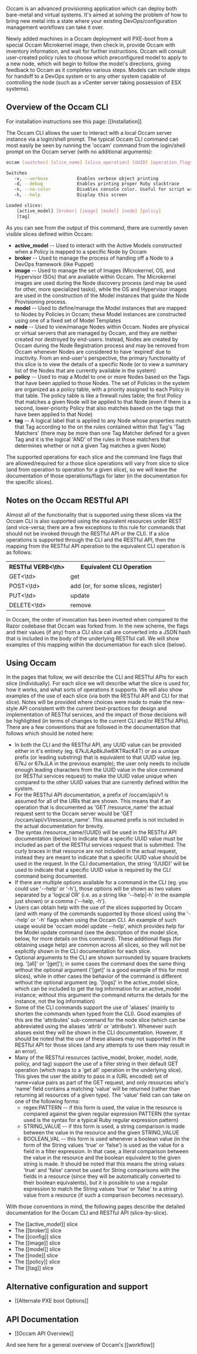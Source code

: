 Occam is an advanced provisioning application which can deploy both bare-metal and virtual systems. It's aimed at solving the problem of how to bring new metal into a state where your existing DevOps/configuration management workflows can take it over.

Newly added machines in a Occam deployment will PXE-boot from a special Occam Microkernel image, then check in, provide Occam with inventory information, and wait for further instructions. Occam will consult user-created policy rules to choose which preconfigured model to apply to a new node, which will begin to follow the model's directions, giving feedback to Occam as it completes various steps. Models can include steps for handoff to a DevOps system or to any other system capable of controlling the node (such as a vCenter server taking possession of ESX systems).

## Overview of the Occam CLI

For installation instructions see this page: [[Installation]]

The Occam CLI allows the user to interact with a local Occam server instance via a login/shell prompt. The typical Occam CLI command can most easily be seen by running the 'occam' command from the login/shell prompt on the Occam server (with no additional arguments):
```bash
occam [switches] [slice_name] [slice_operation] [UUID] [operation_flags] ...

Switches
   -v, --verbose           Enables verbose object printing
   -d, --debug             Enables printing proper Ruby stacktrace
   -n, --no-color          Disables console color. Useful for script wrapping.
   -h, --help              Display this screen

Loaded slices:
    [active_model] [broker] [image] [model] [node] [policy]
    [tag]
```
As you can see from the output of this command, there are currently seven visible slices defined within Occam:

* **active_model** -- Used to interact with the Active Models constructed when a Policy is mapped to a specific Node by Occam
* **broker** -- Used to manage the process of handing off a Node to a DevOps framework (like Puppet)
* **image** -- Used to manage the set of Images (Microkernel, OS, and Hypervisor ISOs) that are available within Occam. The Microkernel images are used during the Node discovery process (and may be used for other, more specialized tasks), while the OS and Hypervisor images are used in the construction of the Model instances that guide the Node Provisioning process.
* **model** -- Used to define/manage the Model instances that are mapped to Nodes by Policies in Occam; these Model instances are constructed using one of a fixed set of Model Templates
* **node** -- Used to view/manage Nodes within Occam. Nodes are physical or virtual servers that are managed by Occam, and they are neither created nor destroyed by end-users. Instead, Nodes are created by Occam during the Node Registration process and may be removed from Occam whenever Nodes are considered to have 'expired' due to inactivity. From an end-user's perspective, the primary functionality of this slice is to view the details of a specific Node (or to view a summary list of the Nodes that are currently available in the system)
* **policy** -- Used to map a Model to one or more Nodes based on the Tags that have been applied to those Nodes. The set of Policies in the system are organized as a policy table, with a priority assigned to each Policy in that table. The policy table is like a firewall rules table; the first Policy that matches a given Node will be applied to that Node (even if there is a second, lower-priority Policy that also matches based on the tags that have been applied to that Node)
* **tag** -- A logical label that is applied to any Node whose properties match that Tag according to the on the rules contained within that Tag's 'Tag Matchers' (there may be more than one Tag Matcher defined for a given Tag and it is the logical 'AND' of the rules in those matchers that determines whether or not a given Tag matches a given Node)

The supported operations for each slice and the command line flags that are allowed/required for a those slice operations will vary from slice to slice (and from operation to operation for a given slice), so we will leave the documentation of those operations/flags for later (in the documentation for the specific slices).

## Notes on the Occam RESTful API

Almost all of the functionality that is supported using these slices via the Occam CLI is also supported using the equivalent resources under REST (and vice-versa; there are a few exceptions to this rule for commands that should not be invoked through the RESTful API or the CLI). If a slice operations is supported through the CLI and the RESTful API, then the mapping from the RESTful API operation to the equivalent CLI operation is as follows:

<table>
    <tr>
        <th>RESTful VERB<\th>
        <th>Equivalent CLI Operation</th>
    </tr>
    <tr>
        <td>GET<\td>
        <td>get</td>
    </tr>
    <tr>
        <td>POST<\td>
        <td>add (or, for some slices, register)</td>
    </tr>
    <tr>
        <td>PUT<\td>
        <td>update</td>
    </tr>
    <tr>
        <td>DELETE<\td>
        <td>remove</td>
    </tr>
</table>

In Occam, the order of invocation has been inverted when compared to the Razor codebase that Occam was forked from. In the new scheme, the flags and their values (if any) from a CLI slice call are converted into a JSON hash that is included in the body of the underlying RESTful call. We will show examples of this mapping within the documentation for each slice (below).

## Using Occam

In the pages that follow, we will describe the CLI and RESTful APIs for each slice (individually). For each slice we will describe what the slice is used for, how it works, and what sorts of operations it supports. We will also show examples of the use of each slice (via both the RESTful API and CLI for that slice). Notes will be provided where choices were made to make the new-style API consistent with the current best-practices for design and implementation of RESTful services, and the impact of those decisions will be highlighted (in terms of changes to the current CLI and/or RESTful APIs). There are a few conventions that are followed in the documentation that follows which should be noted here:

* In both the CLI and the RESTful API, any UUID value can be provided either in it's entirety (eg. 67kJLAp8kJIw8lKTRacK4T) or as a unique prefix (or leading substring) that is equivalent to that UUID value (eg. 67kJ or 67kJLA in the previous example); the user only needs to include enough leading characters from the UUID value in the slice command (or RESTful services request) to make the UUID value unique when compared to the other UUID values that are currently defined within the system.
* For the RESTful API documentation, a prefix of /occam/api/v1 is assumed for all of the URIs that are shown. This means that if an operation that is documented as 'GET /resource_name' the actual request sent to the Occam server would be 'GET /occam/api/v1/resource_name'. This assumed prefix is not included in the actual documentation for brevity.
* The syntax /resource_name/{UUID} will be used in the RESTful API documentation (below) to indicate that a specific UUID value must be included as part of the RESTful services request that is submitted. The curly braces in that resource are not included in the actual request, instead they are meant to indicate that a specific UUID value should be used in the request. In the CLI documentation, the string '(UUID)' will be used to indicate that a specific UUID value is required by the CLI command being documented.
* If there are multiple options available for a command in the CLI (eg. you could use '--help' or '-h'), those options will be shown as two values separated by a 'logical OR' (i.e. as a string like '--help|-h' in the example just shown) or a comma ('--help, -h').
* Users can obtain help with the use of the slices supported by Occam (and with many of the commands supported by those slices) using the '--help' or '-h' flags when using the Occam CLI. An example of such usage would be 'occam model update --help', which provides help for the Model update command (see the description of the model slice, below, for more details on this command). These additional flags (for obtaining usage help) are common across all slices, so they will not be explicitly shown in the CLI documentation for each slice.
* Optional arguments to the CLI are shown surrounded by square brackets (eg. '[all]' or '[get]'); in some cases the command does the same thing without the optional argument ('[get]' is a good example of this for most slices), while in other cases the behavior of the command is different without the optional argument (eg. '[logs]' in the active_model slice, which can be included to get the log information for an active_model instance; without this argument the command returns the details for the instance, not the log information)
* Some of the CLI commands support the use of 'aliases' (mainly to shorten the commands when typed from the CLI). Good examples of this are the 'attributes' sub-command for the node slice (which can be abbreviated using the aliases 'attrib' or 'attribute'). Whenever such aliases exist they will be shown in the CLI documentation. However, it should be noted that the use of these aliases may not supported in the RESTful API for those slices (and any attempts to use them may result in an error).
* Many of the RESTful resources (active_model, broker, model, node, policy, and tag) support the use of a filter string in their default GET operation (which maps to a 'get all' operation in the underlying slice). This gives the user the ability to pass in a (URL encoded) set of name=value pairs as part of the GET request, and only resources who's 'name' field contains a matching 'value' will be returned (rather than returning all resources of a given type). The 'value' field can can take on one of the following forms:
    * regex:PATTERN -- if this form is used, the value in the resource is compared against the given regular expression PATTERN (the syntax used is the syntax for a typical Ruby regular expression pattern)
    * STRING_VALUE -- if this form is used, a string comparison is made between the value in the resource and the given STRING_VALUE
    * BOOLEAN_VAL -- this form is used whenever a boolean value (in the form of the String values 'true' or 'false') is used as the value for a field in a filter expression. In that case, a literal comparison between the value in the resource and the boolean equivalent to the given string is made. It should be noted that this means the string values 'true' and 'false' cannot be used for String comparisons with the fields in a resource (since they will be automatically converted to their boolean equivalents), but it is possible to use a regular expression to match the String values 'true' or 'false' to a string value from a resource (if such a comparison becomes necessary).

With those conventions in mind, the following pages describe the detailed documentation for the Occam CLI and RESTful API (slice-by-slice).

* The [[active_model]] slice
* The [[broker]] slice
* The [[config]] slice
* The [[image]] slice
* The [[model]] slice
* The [[node]] slice
* The [[policy]] slice
* The [[tag]] slice

## Alternative configuration and support

* [[Alternate PXE boot Options]]

## API Documentation

* [[Occam API Overview]]

And see here for a general overview of Occam's [[workflow]]
